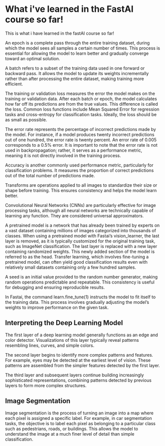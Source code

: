 # What i've learned in the FastAI course so far!
</em>This is what i have learned in the fastAI course so far!</em>

An epoch is a complete pass through the entire training dataset, during which the model sees all samples a certain number of times. This process is essential for allowing the model to learn better and gradually converge toward an optimal solution.

A batch refers to a subset of the training data used in one forward or backward pass. It allows the model to update its weights incrementally rather than after processing the entire dataset, making training more efficient.

The training or validation loss measures the error the model makes on the training or validation data. After each batch or epoch, the model calculates how far off its predictions are from the true values. This difference is called the loss. Common loss functions include Mean Squared Error for regression tasks and cross-entropy for classification tasks. Ideally, the loss should be as small as possible.

The error rate represents the percentage of incorrect predictions made by the model. For instance, if a model produces twenty incorrect predictions out of one hundred, the error rate is twenty percent. An error rate of 0.005 corresponds to a 0.5% error. It is important to note that the error rate is not used in backpropagation; rather, it serves as a performance metric, meaning it is not directly involved in the training process.

Accuracy is another commonly used performance metric, particularly for classification problems. It measures the proportion of correct predictions out of the total number of predictions made.

Transforms are operations applied to all images to standardize their size or shape before training. This ensures consistency and helps the model learn better.

Convolutional Neural Networks (CNNs) are particularly effective for image processing tasks, although all neural networks are technically capable of learning any function. They are considered universal approximators.

A pretrained model is a network that has already been trained by experts on a vast dataset containing millions of images categorized into thousands of classes. When using a pretrained model with Fastai’s vision_learner, the last layer is removed, as it is typically customized for the original training task, such as ImageNet classification. The last layer is replaced with a new layer containing randomized weights. This newly added section of the model is referred to as the head. Transfer learning, which involves fine-tuning a pretrained model, can often yield good classification results even with relatively small datasets containing only a few hundred samples.

A seed is an initial value provided to the random number generator, making random operations predictable and repeatable. This consistency is useful for debugging and ensuring reproducible results.

In Fastai, the command learn.fine_tune(1) instructs the model to fit itself to the training data. This process involves gradually adjusting the model’s weights to improve performance on the given task.

## Interpreting the Deep Learning Model

The first layer of a deep learning model generally functions as an edge and color detector. Visualizations of this layer typically reveal patterns resembling lines, curves, and simple colors.

The second layer begins to identify more complex patterns and features. For example, eyes may be detected at the earliest level of vision. These patterns are assembled from the simpler features detected by the first layer.

The third layer and subsequent layers continue building increasingly sophisticated representations, combining patterns detected by previous layers to form more complex structures.

## Image Segmentation

Image segmentation is the process of turning an image into a map where each pixel is assigned a specific label. For example, in car segmentation tasks, the objective is to label each pixel as belonging to a particular class such as pedestrians, roads, or buildings. This allows the model to understand the image at a much finer level of detail than simple classification.

